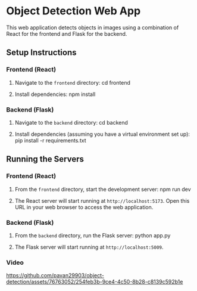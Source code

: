 # Object Detection Web App

This web application detects objects in images using a combination of React for the frontend and Flask for the backend.

## Setup Instructions

### Frontend (React)

1. Navigate to the `frontend` directory:
cd frontend


2. Install dependencies:
npm install



### Backend (Flask)

1. Navigate to the `backend` directory:
cd backend


2. Install dependencies (assuming you have a virtual environment set up):
pip install -r requirements.txt


## Running the Servers

### Frontend (React)

1. From the `frontend` directory, start the development server:
npm run dev


2. The React server will start running at `http://localhost:5173`. Open this URL in your web browser to access the web application.

### Backend (Flask)

1. From the `backend` directory, run the Flask server:
python app.py


2. The Flask server will start running at `http://localhost:5009`.


### Video

https://github.com/pavan29903/object-detection/assets/76763052/254feb3b-9ce4-4c50-8b28-c8139c592b1e




